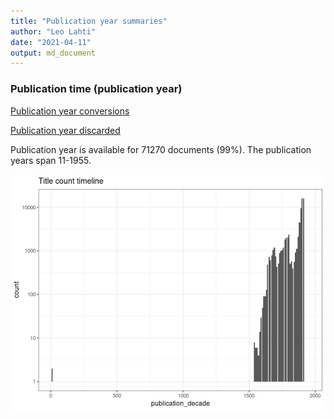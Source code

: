 ```yaml
---
title: "Publication year summaries"
author: "Leo Lahti"
date: "2021-04-11"
output: md_document
---
```



### Publication time (publication year)

[Publication year conversions](output.tables/publication_year_conversion.csv)

[Publication year discarded](output.tables/publication_year_discarded.csv)

Publication year is available for 71270 documents (99%). The publication years span 11-1955.

![plot of chunk summarypublicationyear](figure/summarypublicationyear-1.png)


